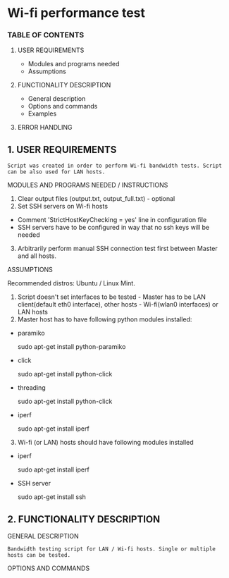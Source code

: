 # Wi-fi performance test

### TABLE OF CONTENTS ###

1. USER REQUIREMENTS
    * Modules and programs needed
    * Assumptions
   
2. FUNCTIONALITY DESCRIPTION
    * General description
    * Options and commands
    * Examples

3. ERROR HANDLING



## 1. USER REQUIREMENTS  
    
    Script was created in order to perform Wi-fi bandwidth tests. Script can be also used for LAN hosts.

MODULES AND PROGRAMS NEEDED / INSTRUCTIONS

1. Clear output files (output.txt, output_full.txt) - optional
2. Set SSH servers on Wi-fi hosts
-  Comment 'StrictHostKeyChecking = yes' line in configuration file
- SSH servers have to be configured in way that no ssh keys will be needed
3. Arbitrarily perform manual SSH connection test first between Master and all hosts.

ASSUMPTIONS

Recommended distros: Ubuntu / Linux Mint.

1. Script doesn't set interfaces to be tested - Master has to be LAN client(default eth0 interface), other hosts - Wi-fi(wlan0 interfaces) or LAN hosts
2. Master host has to have following python modules installed:

* paramiko
    
    
    sudo apt-get install python-paramiko

* click
    
    
    sudo apt-get install python-click
    
* threading

    
    sudo apt-get install python-click
    
* iperf


    sudo apt-get install iperf
    
3. Wi-fi (or LAN) hosts should have following modules installed

* iperf 


    sudo apt-get install iperf
    
    
* SSH server


    sudo apt-get install ssh
## 2. FUNCTIONALITY DESCRIPTION

GENERAL DESCRIPTION

    Bandwidth testing script for LAN / Wi-fi hosts. Single or multiple hosts can be tested. 
    
OPTIONS AND COMMANDS
    
    